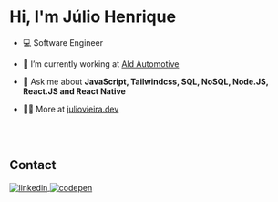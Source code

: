 <h1>Hi, I'm Júlio Henrique</h1>

- 💻 Software Engineer

- 🔭 I’m currently working at [Ald Automotive](https://www.aldautomotive.com.br/)

- 💬 Ask me about **JavaScript, Tailwindcss, SQL, NoSQL, Node.JS, React.JS and React Native**

- 👨‍💻 More at [juliovieira.dev](https://juliovieira-dev.netlify.app/)

<br>
<br>

## Contact
  <a href="https://www.linkedin.com/in/j%C3%BAliovieira/" target="_blank">
    <img align="center" src="https://img.shields.io/badge/j%C3%BAliovieira-05122A?style=flat&logo=linkedin" alt="linkedin"/>
  </a>
  <a href="https://juliovieira-dev.netlify.app/" target="_blank">
    <img align="center" src="https://img.shields.io/badge/juliovieira.dev-05122A?style=flat&logo=codepen" alt="codepen"/>
  </a>
